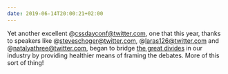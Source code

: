 ```yaml
---
date: 2019-06-14T20:00:21+02:00
---
```


Yet another excellent @cssdayconf@twitter.com, one that this year, thanks to speakers like @steveschoger@twitter.com, @laras126@twitter.com and @natalyathree@twitter.com, began to bridge [the great divides](https://css-tricks.com/the-great-divide/) in our industry by providing healthier means of framing the debates. More of this sort of thing!
